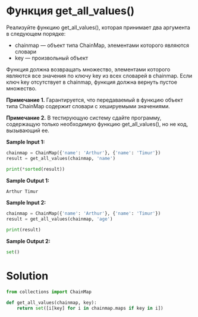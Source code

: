 # Функция get_all_values()

Реализуйте функцию get_all_values(), которая принимает два аргумента в следующем порядке:

* chainmap — объект типа ChainMap, элементами которого являются словари
* key — произвольный объект

Функция должна возвращать множество, элементами которого являются все значения по ключу key из всех словарей в chainmap.
Если ключ key отсутствует в chainmap, функция должна вернуть пустое множество.

**Примечание 1.** Гарантируется, что передаваемый в функцию объект типа ChainMap содержит словари с хешируемыми
значениями.

**Примечание 2.** В тестирующую систему сдайте программу, содержащую только необходимую функцию get_all_values(), но не
код, вызывающий ее.

**Sample Input 1:**

```python
chainmap = ChainMap({'name': 'Arthur'}, {'name': 'Timur'})
result = get_all_values(chainmap, 'name')

print(*sorted(result))
```

**Sample Output 1:**

```python
Arthur Timur
```

**Sample Input 2:**

```python
chainmap = ChainMap({'name': 'Arthur'}, {'name': 'Timur'})
result = get_all_values(chainmap, 'age')

print(result)
```

**Sample Output 2:**

```python
set()
```

# Solution

```python
from collections import ChainMap

def get_all_values(chainmap, key):
    return set([i[key] for i in chainmap.maps if key in i])
```